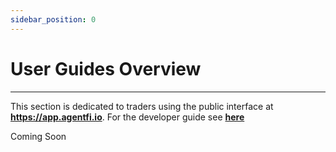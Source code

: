 ```yaml
---
sidebar_position: 0
---
```


# User Guides Overview
---

This section is dedicated to traders using the public interface at **https://app.agentfi.io**.
For the developer guide see [**here**](/docs/dev-docs/intro)

Coming Soon
